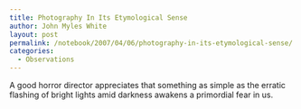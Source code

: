 ```yaml
---
title: Photography In Its Etymological Sense
author: John Myles White
layout: post
permalink: /notebook/2007/04/06/photography-in-its-etymological-sense/
categories:
  - Observations
---
```


A good horror director appreciates that something as simple as the erratic flashing of bright lights amid darkness awakens a primordial fear in us.
